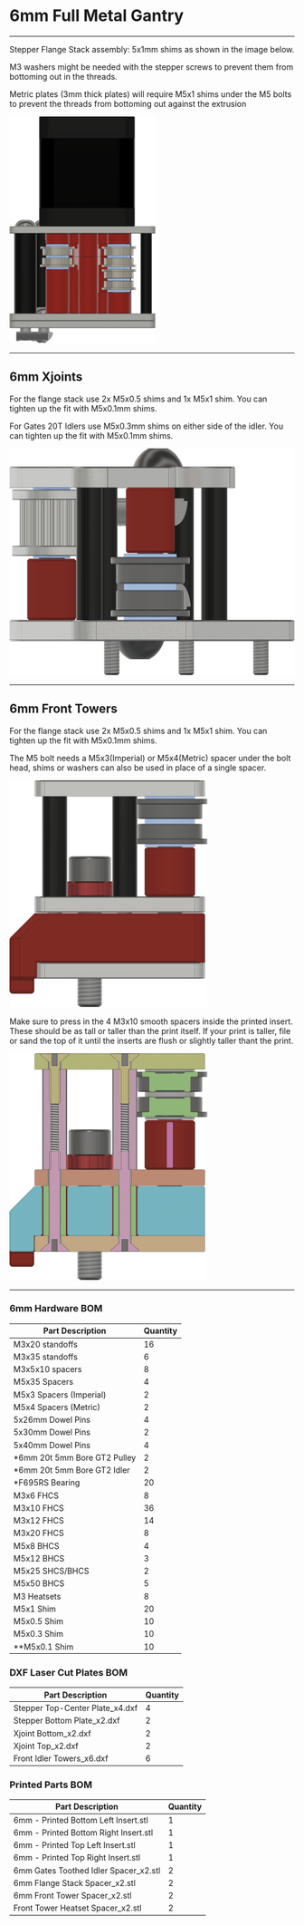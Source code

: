 # 6mm Full Metal Gantry

___

Stepper Flange Stack assembly:
5x1mm shims as shown in the image below.

M3 washers might be needed with the stepper screws to prevent them from bottoming out in the threads.

Metric plates (3mm thick plates) will require M5x1 shims under the M5 bolts to prevent the threads from bottoming out against the extrusion

<img src="Images/6mm_Stepper_Tower_Flange_Stack.png" alt="Stepper Tower Bearing Stacks" height="400">  
  
___

## 6mm Xjoints

For the flange stack use 2x M5x0.5 shims and 1x M5x1 shim. You can tighten up the fit with M5x0.1mm shims.

For Gates 20T Idlers use M5x0.3mm shims on either side of the idler. You can tighten up the fit with M5x0.1mm shims.

<img src="Images/6mm_Metal_Xjoints_Flange_Stack.png" alt="Xjoint Bearing Stacks" height="400">

___

## 6mm Front Towers

For the flange stack use 2x M5x0.5 shims and 1x M5x1 shim. You can tighten up the fit with M5x0.1mm shims.

The M5 bolt needs a M5x3(Imperial) or M5x4(Metric) spacer under the bolt head, shims or washers can also be used in place of a single spacer.

<img src="Images/6mm_Front_Tower_Flange_Stack.png" alt="Front Idler Tower Bearing Stacks" height="400">

Make sure to press in the 4 M3x10 smooth spacers inside the printed insert. These should be as tall or taller than the print itself. If your print is taller, file or sand the top of it until the inserts are flush or slightly taller thant the print.

<img src="Images/6mm_Front_Tower_Section_View.png" alt="Front Idler Tower Section View" height="400">

___

### 6mm Hardware BOM

| Part Description               | Quantity |
|--------------------------------|----------|
| M3x20 standoffs                | 16       |
| M3x35 standoffs                | 6        |
| M3x5x10 spacers                | 8        |
| M5x35 Spacers                  | 4        |
| M5x3 Spacers (Imperial)        | 2        |
| M5x4 Spacers (Metric)          | 2        |
| 5x26mm Dowel Pins              | 4        |
| 5x30mm Dowel Pins              | 2        |
| 5x40mm Dowel Pins              | 4        |
| *6mm 20t 5mm Bore GT2 Pulley   | 2        |
| *6mm 20t 5mm Bore GT2 Idler    | 2        |
| *F695RS Bearing                | 20       |
| M3x6 FHCS                      | 8        |
| M3x10 FHCS                     | 36       |
| M3x12 FHCS                     | 14       |
| M3x20 FHCS                     | 8        |
| M5x8 BHCS                      | 4        |
| M5x12 BHCS                     | 3        |
| M5x25 SHCS/BHCS                | 2        |
| M5x50 BHCS                     | 5        |
| M3 Heatsets                    | 8        |
| M5x1 Shim                      | 20       |
| M5x0.5 Shim                    | 10       |
| M5x0.3 Shim                    | 10       |
| **M5x0.1 Shim                  | 10       |

### DXF Laser Cut Plates BOM

| Part Description                       | Quantity |
|----------------------------------------|----------|
| Stepper Top-Center Plate_x4.dxf        | 4        |
| Stepper Bottom Plate_x2.dxf            | 2        |
| Xjoint Bottom_x2.dxf                   | 2        |
| Xjoint Top_x2.dxf                      | 2        |
| Front Idler Towers_x6.dxf              | 6        |

### Printed Parts BOM

| Part Description                        | Quantity |
|-----------------------------------------|----------|
| 6mm - Printed Bottom Left Insert.stl    | 1        |
| 6mm - Printed Bottom Right Insert.stl   | 1        |
| 6mm - Printed Top Left Insert.stl       | 1        |
| 6mm - Printed Top Right Insert.stl      | 1        |
| 6mm Gates Toothed Idler Spacer_x2.stl   | 2        |
| 6mm Flange Stack Spacer_x2.stl          | 2        |
| 6mm Front Tower Spacer_x2.stl           | 2        |
| Front Tower Heatset Spacer_x2.stl       | 2        |
